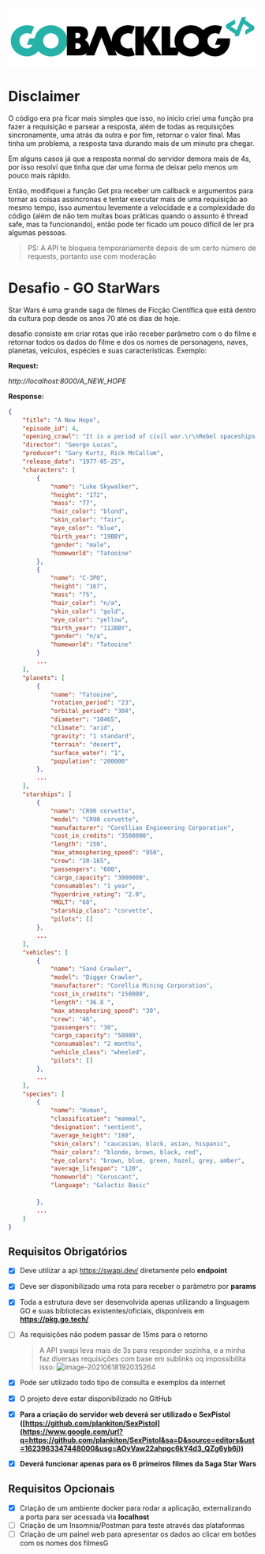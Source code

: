 <img src="img/image1.png" style="background-color: white;border-radius: 5px"/>

# Disclaimer

O código era pra ficar mais simples que isso, no inicio criei uma função pra fazer a requisição e parsear a resposta, além de todas as requisições sincronamente, uma atrás da outra e por fim, retornar o valor final. Mas tinha um problema, a resposta tava durando mais de um minuto pra chegar.

Em alguns casos já que a resposta normal do servidor demora mais de 4s, por isso resolvi que tinha que dar uma forma de deixar pelo menos um pouco mais rápido.

Então, modifiquei a função Get pra receber um callback e argumentos para tornar as coisas assincronas e tentar executar mais de uma requisição ao mesmo tempo, isso aumentou levemente a velocidade e a complexidade do código (além de não tem muitas boas práticas quando o assunto é thread safe, mas ta funcionando), então pode ter ficado um pouco difícil de ler pra algumas pessoas.

> PS: A API te bloqueia temporariamente depois de um certo número de requests, portanto use com moderação

# Desafio - GO StarWars

Star Wars é uma grande saga de filmes de Ficção Científica que está dentro da cultura pop desde os anos 70 até os dias de hoje.

 desafio consiste em criar rotas que irão receber parâmetro com o do filme e retornar todos os dados do filme e dos os nomes de personagens, naves, planetas, veículos, espécies e suas características. Exemplo:

**Request:**

*http://localhost:8000/A_NEW_HOPE*

**Response:**

```json
{
    "title": "A New Hope",
    "episode_id": 4,
    "opening_crawl": "It is a period of civil war.\r\nRebel spaceships, striking\r\nfrom a hidden base, have won\r\ntheir first victory against\r\nthe evil Galactic Empire.\r\n\r\nDuring the battle, Rebel\r\nspies managed to steal secret\r\nplans to the Empire's\r\nultimate weapon, the DEATH\r\nSTAR, an armored space\r\nstation with enough power\r\nto destroy an entire planet.\r\n\r\nPursued by the Empire's\r\nsinister agents, Princess\r\nLeia races home aboard her\r\nstarship, custodian of the\r\nstolen plans that can save her\r\npeople and restore\r\nfreedom to the galaxy....",
    "director": "George Lucas",
    "producer": "Gary Kurtz, Rick McCallum",
    "release_date": "1977-05-25",
    "characters": [
        {
            "name": "Luke Skywalker",
            "height": "172",
            "mass": "77",
            "hair_color": "blond",
            "skin_color": "fair",
            "eye_color": "blue",
            "birth_year": "19BBY",
            "gender": "male",
            "homeworld": "Tatooine"
        },
        {
            "name": "C-3PO",
            "height": "167",
            "mass": "75",
            "hair_color": "n/a",
            "skin_color": "gold",
            "eye_color": "yellow",
            "birth_year": "112BBY",
            "gender": "n/a",
            "homeworld": "Tatooine"
        }
        ...
    ],
    "planets": [
        {
            "name": "Tatooine",
            "rotation_period": "23",
            "orbital_period": "304",
            "diameter": "10465",
            "climate": "arid",
            "gravity": "1 standard",
            "terrain": "desert",
            "surface_water": "1",
            "population": "200000"
        },
        ...
    ],
    "starships": [
        {
            "name": "CR90 corvette",
            "model": "CR90 corvette",
            "manufacturer": "Corellian Engineering Corporation",
            "cost_in_credits": "3500000",
            "length": "150",
            "max_atmosphering_speed": "950",
            "crew": "30-165",
            "passengers": "600",
            "cargo_capacity": "3000000",
            "consumables": "1 year",
            "hyperdrive_rating": "2.0",
            "MGLT": "60",
            "starship_class": "corvette",
            "pilots": []
        },
        ...
    ],
    "vehicles": [
        {
            "name": "Sand Crawler",
            "model": "Digger Crawler",
            "manufacturer": "Corellia Mining Corporation",
            "cost_in_credits": "150000",
            "length": "36.8 ",
            "max_atmosphering_speed": "30",
            "crew": "46",
            "passengers": "30",
            "cargo_capacity": "50000",
            "consumables": "2 months",
            "vehicle_class": "wheeled",
            "pilots": []
        },
        ...
    ],
    "species": [
        {
            "name": "Human",
            "classification": "mammal",
            "designation": "sentient",
            "average_height": "180",
            "skin_colors": "caucasian, black, asian, hispanic",
            "hair_colors": "blonde, brown, black, red",
            "eye_colors": "brown, blue, green, hazel, grey, amber",
            "average_lifespan": "120",
            "homeworld": "Coruscant",
            "language": "Galactic Basic"

        },
        ...
    ]
}
```

## Requisitos Obrigatórios

- [X] Deve utilizar a api https://swapi.dev/ diretamente pelo **endpoint**
- [X] Deve ser disponibilizado uma rota para receber o parâmetro por **params**
- [X] Toda a estrutura deve ser desenvolvida apenas utilizando a linguagem GO e suas bibliotecas existentes/oficiais, disponíveis em **https://pkg.go.tech/**
- [ ] As requisições não podem passar de 15ms para o retorno
    
    > A API swapi leva mais de 3s para responder sozinha, e a minha faz diversas requisições com base em sublinks oq impossibilita isso:
    > ![image-20210618192035264](/home/plankiton/.config/Typora/typora-user-images/image-20210618192035264.png)
- [X] Pode ser utilizado todo tipo de consulta e exemplos da internet
- [X] O projeto deve estar disponibilizado no GitHub
- [X] **Para a criação do servidor web deverá ser utilizado o SexPistol ([https://github.com/plankiton/SexPistol](https://www.google.com/url?q=https://github.com/plankiton/SexPistol&sa=D&source=editors&ust=1623963347448000&usg=AOvVaw22ahpgc6kY4d3_QZg6yb6j))**
- [X] **Deverá funcionar apenas para os 6 primeiros filmes da Saga Star Wars**

## Requisitos Opcionais

- [x] Criação de um ambiente docker para rodar a aplicação, externalizando a porta para ser acessada via **localhost**
- [ ] Criação de um Insomnia/Postman para teste através das plataformas
- [ ] Criação de um painel web para apresentar os dados ao clicar em botões com os nomes dos filmesG
